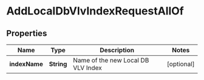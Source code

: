 

# AddLocalDbVlvIndexRequestAllOf


## Properties

| Name | Type | Description | Notes |
|------------ | ------------- | ------------- | -------------|
|**indexName** | **String** | Name of the new Local DB VLV Index |  [optional] |




